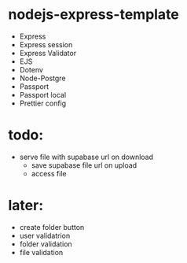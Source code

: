 # nodejs-express-template

-   Express
-   Express session
-   Express Validator
-   EJS
-   Dotenv
-   Node-Postgre
-   Passport
-   Passport local
-   Prettier config


# todo:
- serve file with supabase url on download
    - save supabase file url on upload
    - access file

# later:
- create folder button
- user validatrion
- folder validation
- file validation